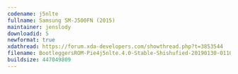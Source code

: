 ```yaml
---
codename: j5nlte
fullname: Samsung SM-J500FN (2015)
maintainer: jenslody
downloadid: 5
newformat: true
xdathread: https://forum.xda-developers.com/showthread.php?t=3853544
filename: BootleggersROM-Pie4j5nlte.4.0-Stable-Shishufied-20190130-0110.zip
buildsize: 447049809
---
```


